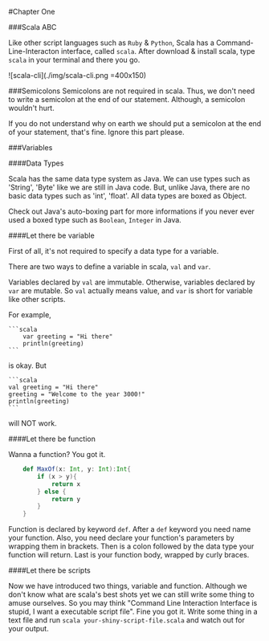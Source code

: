 #Chapter One

###Scala ABC

Like other script languages such as `Ruby` & `Python`, Scala has a Command-Line-Interacton interface, called `scala`. After download & install scala, type `scala` in your terminal and there you go.

![scala-cli](./img/scala-cli.png =400x150)

###Semicolons
Semicolons are not required in scala. Thus, we don't need to write a semicolon at the end of our statement. Although, a semicolon wouldn't hurt.

If you do not understand why on earth we should put a semicolon at the end of your statement, that's fine. Ignore this part please.

###Variables

####Data Types

Scala has the same data type system as Java. We can use types such as 'String', 'Byte' like we are still in Java code. But, unlike Java, there are no basic data types such as 'int', 'float'. All data types are boxed as Object.

Check out Java's auto-boxing part for more informations if you never ever used a boxed type such as `Boolean`, `Integer` in Java.

####Let there be variable

First of all, it's not required to specify a data type for a variable.

There are two ways to define a variable in scala, `val` and `var`.

Variables declared by `val` are immutable. Otherwise, variables declared by `var` are mutable. So `val` actually means value, and `var` is short for variable like other scripts.

For example,

	```scala
		var greeting = "Hi there"
		println(greeting)
	```
is okay. But

	```scala
	val greeting = "Hi there"
	greeting = "Welcome to the year 3000!"
	println(greeting)
	```
will NOT work.

####Let there be function

Wanna a function? You got it.

```scala
	def MaxOf(x: Int, y: Int):Int{
		if (x > y){
			return x
		} else {
			return y
		}
	}
```

Function is declared by keyword `def`. After a `def` keyword you need name your function. Also, you need declare your function's parameters by wrapping them in brackets. Then is a colon followed by the data type your function will return. Last is your function body, wrapped by curly braces.

####Let there be scripts

Now we have introduced two things, variable and function. Although we don't know what are scala's best shots yet we can still write some thing to amuse ourselves. So you may think "Command Line Interaction Interface is stupid, I want a executable script file". Fine you got it. Write some thing in a text file and run `scala your-shiny-script-file.scala` and watch out for your output.
